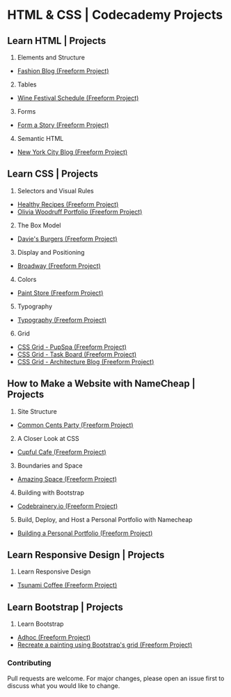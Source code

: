 # HTML & CSS | Codecademy Projects

## Learn HTML | Projects
1. Elements and Structure
- [Fashion Blog (Freeform Project)](https://github.com/ivobul/html-css-codecademy-projects/tree/master/Fashion%20Blog)
2. Tables
- [Wine Festival Schedule (Freeform Project)](https://github.com/ivobul/html-css-codecademy-projects/tree/master/Wine%20Festival%20Schedule)
3. Forms
- [Form a Story (Freeform Project)](https://github.com/ivobul/html-css-codecademy-projects/tree/master/Form%20a%20Story)
4. Semantic HTML
- [New York City Blog (Freeform Project)](https://github.com/ivobul/html-css-codecademy-projects/tree/master/New%20York%20City%20Blog)

## Learn CSS | Projects
1. Selectors and Visual Rules
- [Healthy Recipes (Freeform Project)](https://github.com/ivobul/html-css-codecademy-projects/tree/master/Healthy%20Recipes)
- [Olivia Woodruff Portfolio (Freeform Project)](https://github.com/ivobul/html-css-codecademy-projects/tree/master/Olivia%20Woodruff%20Portfolio)
2. The Box Model
- [Davie's Burgers (Freeform Project)](https://github.com/ivobul/html-css-codecademy-projects/tree/master/Davie's%20Burgers)
3. Display and Positioning
- [Broadway (Freeform Project)](https://github.com/ivobul/html-css-codecademy-projects/tree/master/Broadway)
4. Colors
- [Paint Store (Freeform Project)](https://github.com/ivobul/html-css-codecademy-projects/tree/master/Paint%20Store)
5. Typography
- [Typography (Freeform Project)](https://github.com/ivobul/html-css-codecademy-projects/tree/master/Typography)
6. Grid
- [CSS Grid - PupSpa (Freeform Project)](https://github.com/ivobul/html-css-codecademy-projects/tree/master/CSS%20Grid%20-%20PupSpa)
- [CSS Grid - Task Board (Freeform Project)](https://github.com/ivobul/html-css-codecademy-projects/tree/master/CSS%20Grid%20-%20Task%20Board)
- [CSS Grid - Architecture Blog (Freeform Project)](https://github.com/ivobul/html-css-codecademy-projects/tree/master/CSS%20Grid%20-%20Architecture%20Blog)

## How to Make a Website with NameCheap | Projects
1. Site Structure
- [Common Cents Party (Freeform Project)](https://github.com/ivobul/html-css-codecademy-projects/tree/master/Common%20Cents%20Party)
2. A Closer Look at CSS
- [Cupful Cafe (Freeform Project)](https://github.com/ivobul/html-css-codecademy-projects/tree/master/Cupful%20Cafe)
3. Boundaries and Space
- [Amazing Space (Freeform Project)](https://github.com/ivobul/html-css-codecademy-projects/tree/master/Amazing%20Space)
4. Building with Bootstrap
- [Codebrainery.io (Freeform Project)](https://github.com/ivobul/html-css-codecademy-projects/tree/master/Codebrainery.io)
5. Build, Deploy, and Host a Personal Portfolio with Namecheap
- [Building a Personal Portfolio (Freeform Project)](https://github.com/ivobul/html-css-codecademy-projects/tree/master/Building%20a%20Personal%20Portfolio)

## Learn Responsive Design | Projects
1. Learn Responsive Design
- [Tsunami Coffee (Freeform Project)](https://github.com/ivobul/html-css-codecademy-projects/tree/master/Tsunami%20Coffee)

## Learn Bootstrap | Projects
1. Learn Bootstrap
- [Adhoc (Freeform Project)](https://github.com/ivobul/html-css-codecademy-projects/tree/master/Adhoc)
- [Recreate a painting using Bootstrap's grid (Freeform Project)](https://github.com/ivobul/html-css-codecademy-projects/tree/master/Recreate%20a%20painting%20using%20Bootstrap's%20grid)

### Contributing
Pull requests are welcome. For major changes, please open an issue first to discuss what you would like to change.
